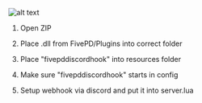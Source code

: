 ![alt text](https://i.imgur.com/0Mmq7P5.png)

1. Open ZIP
2. Place .dll from FivePD/Plugins into correct folder
3. Place "fivepddiscordhook" into resources folder
4. Make sure "fivepddiscordhook" starts in config

5. Setup webhook via discord and put it into server.lua
